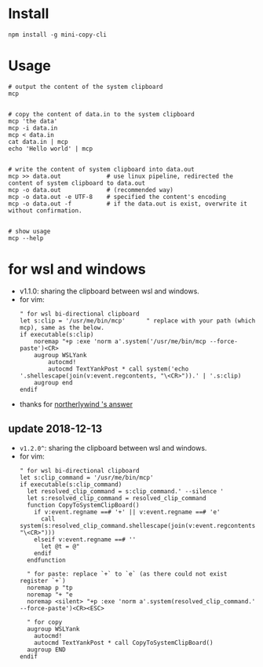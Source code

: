 # Install
```shell
npm install -g mini-copy-cli
```


# Usage
```shell
# output the content of the system clipboard
mcp


# copy the content of data.in to the system clipboard
mcp 'the data'
mcp -i data.in
mcp < data.in
cat data.in | mcp
echo 'Hello world' | mcp


# write the content of system clipboard into data.out
mcp >> data.out             # use linux pipeline, redirected the content of system clipboard to data.out
mcp -o data.out             # (recommended way)
mcp -o data.out -e UTF-8    # specified the content's encoding
mcp -o data.out -f          # if the data.out is exist, overwrite it without confirmation.


# show usage
mcp --help
```

# for wsl and windows
* v1.1.0: sharing the clipboard between wsl and windows.
* for vim:
  ```vimrc
  " for wsl bi-directional clipboard
  let s:clip = '/usr/me/bin/mcp'      " replace with your path (which mcp), same as the below.
  if executable(s:clip)
      noremap "+p :exe 'norm a'.system('/usr/me/bin/mcp --force-paste')<CR>
      augroup WSLYank
          autocmd!
          autocmd TextYankPost * call system('echo '.shellescape(join(v:event.regcontents, "\<CR>")).' | '.s:clip)
      augroup end
  endif
  ```
* thanks for [northerlywind 's answer](https://vi.stackexchange.com/a/16114/20180)


## update 2018-12-13
* `v1.2.0^`: sharing the clipboard between wsl and windows.
* for vim:
  ```vimrc
  " for wsl bi-directional clipboard
  let s:clip_command = '/usr/me/bin/mcp'
  if executable(s:clip_command)
    let resolved_clip_command = s:clip_command.' --silence '
    let s:resolved_clip_command = resolved_clip_command
    function CopyToSystemClipBoard()
      if v:event.regname ==# '+' || v:event.regname ==# 'e'
        call system(s:resolved_clip_command.shellescape(join(v:event.regcontents, "\<CR>")))
      elseif v:event.regname ==# ''
        let @t = @"
      endif
    endfunction

    " for paste: replace `+` to `e` (as there could not exist register `+`)
    noremap p "tp
    noremap "+ "e
    noremap <silent> "+p :exe 'norm a'.system(resolved_clip_command.' --force-paste')<CR><ESC>

    " for copy
    augroup WSLYank
      autocmd!
      autocmd TextYankPost * call CopyToSystemClipBoard()
    augroup END
  endif
  ```
